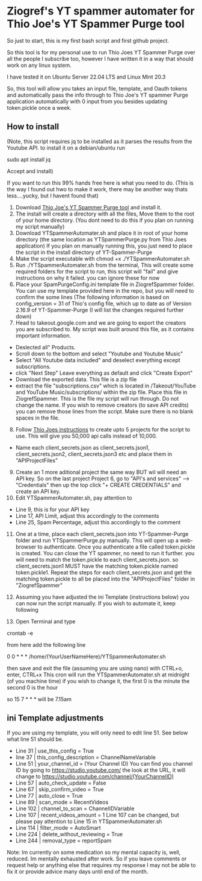 # Ziogref's YT spammer automater for Thio Joe's YT Spammer Purge tool

So just to start, this is my first bash script and first github project.

So this tool is for my personal use to run Thio Joes YT Spammer Purge over all the people I subscribe too, however I have written it in a way that should work on any linux system. 

I have tested it on Ubuntu Server 22.04 LTS and Linux Mint 20.3

So, this  tool will allow you takes an input file, template, and Oauth tokens and automatically pass the info through to Thio Joe's YT spammer Purge application automatically with 0 input from you besides updating token.pickle once a week.

## How to install

(Note, this script requires jq to be installed as it parses the results from the Youtube API. to install it on a debian/ubuntu run

sudo apt install jq

Accept and install)

If you want to run this 99% hands free here is what you need to do. (This is the way I found out hwo to make it work, there may be another way thats less....yucky, but I havent found that)

1. Download [Thio Joe's YT Spammer Purge tool](https://github.com/ThioJoe/YT-Spammer-Purge/wiki/Linux-Installation-Instructions) and install it.
2. The install will create a directory with all the files, Move them to the root of your home directory. (You dont need to do this if you plan on running my script manually)
3. Download YTSpammerAutomater.sh and place it in root of your home directory (the same location as YTSpammerPurge.py from Thio Joes application) If you plan on manually running this, you just need to place the script in the install directory of YT-Spammer-Purge
4. Make the script executable with chmod +x ./YTSpammerAutomater.sh
5. Run ./YTSpammerAutomater.sh from the terminal, This will create some required folders for the script to run, this script will "fail" and give instructions on why it failed. you can ignore these for now
6. Place your SpamPurgeConfig.ini template file in ZiogrefSpammer folder. You can use my template provided here in the repo, but you will need to confirm the some lines (The following information is based on config_version = 31 of Thio's config file, which up to date as of Version 2.16.9 of YT-Spammer-Purge (I will list the changes required further down)
7. Head to takeout.google.com and we are going to export the creators you are subscribed to. My script was built around this file, as it contains important information. 
* Deslected all" Products.
* Scroll down to the bottom and select "Youtube and Youtube Music"
* Select "All Youtube data included" and deselect everything except subscriptions. 
* click "Next Step" Leave everything as default and click "Create Export"
* Download the exported data. This file is a zip file
* extract the file "subscriptions.csv" which is located in /Takeout/YouTube and YouTube Music/subscriptions/ within the zip file. Place this file in ZiogrefSpammer. This is the file my script will run through. Do not change the name. If you wish to remove creators (to save API credits) you can remove those lines from the script. Make sure there is no blank spaces in the file.

8. Follow [Thio Joes instructions](https://github.com/ThioJoe/YT-Spammer-Purge/wiki/Instructions:-Obtaining-an-API-Key) to create upto 5 projects for the script to use. This will give you 50,000 api calls instead of 10,000.
* Name each client_secrets.json as client_secrets.json1, client_secrets.json2, client_secrets.json3 etc and place them in "APIProjectFiles"
9. Create an 1 more aditional project the same way BUT wil will need an API key. So on the last project Project 6, go to "API's and services" --> "Credentials" then up the top click "+ CREATE CREDENTIALS" and create an API key.
10. Edit YTSpammerAutomater.sh, pay attention to 
* Line 9, this is for your API key
* Line 17, API Limit, adjust this accordingly to the comments
* Line 25, Spam Percentage, adjust this accordingly to the comment

11. One at a time, place each client_secrets.json into YT-Spammer-Purge folder and run YTSpammerPurge.py manually. This will open up a web-browser to authenticate. Once you authenticate a file called token.pickle is created. You can close the YT spammer, no need to run it further. you will need to match the token.pickle to each client_secrets.json. so client_secrets.json1 MUST have the matching token.pickle named token.pickle1. Repeat the steps for each client_secrets.json and get the matching token.pickle to all be placed into the "APIProjectFiles" folder in "ZiogrefSpammer"

12. Assuming you have adjusted the ini Template (instructions below) you can now run the script manually. If you wish to automate it, keep following
13. Open Terminal and type 
 
crontab -e

from here add the following line

0 0 * * *  /home/(YourUserNameHere)/YTSpammerAutomater.sh

then save and exit the file (assuming you are using nano) with CTRL+o, enter, CTRL+x
This cron will run the YTSpammerAutomater.sh at midnight (of you machine time) if you wish to change it, the first 0 is the minute the second 0 is the hour

so 15 7 * * * will be 7.15am

## ini Template adjustments
If you are using my template, you will only need to edit line 51. See below what line 51 should be.
* Line 31 | use_this_config = True
* line 37 | this_config_description = ChannelNameVariable
* Line 51 | your_channel_id = (Your Channel ID)
You can find you channel ID by going to https://studio.youtube.com/ the look at the URL, it will change to https://studio.youtube.com/channel/(YourChannelID)
* Line 57 | auto_check_update = False
* Line 67 | skip_confirm_video = True
* Line 77 | auto_close = True
* Line 89 | scan_mode = RecentVideos
* Line 102 | channel_to_scan = ChannelIDVariable
* Line 107 | recent_videos_amount = 1 
Line 107 can be changed, but please pay attention to Line 15 in YTSpammerAutomater.sh
* Line 114 | filter_mode = AutoSmart
* Line 224 | delete_without_reviewing = True
* Line 244 | removal_type = reportSpam

Note: Im currently on some medication so my mental capacity is, well, reduced. Im mentally exhausted after work. So if you leave comments or request help or anything else that requires my response I may not be able to fix it or provide advice many days until end of the month.
